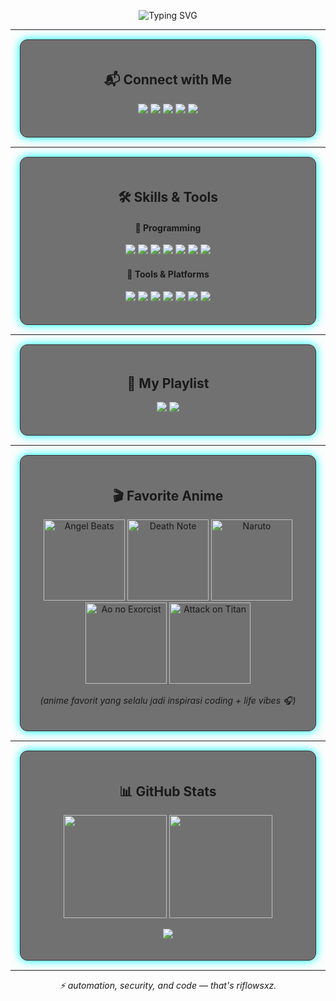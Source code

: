 <!-- Animated Typing Header -->
<p align="center">
  <img src="https://readme-typing-svg.herokuapp.com?font=Fira+Code&weight=600&size=28&pause=1000&color=58A6FF&center=true&vCenter=true&width=600&lines=riflowsxz;Full-Stack+Developer;UI%2FUX+Craftsman;IoT+Explorer;Cybersec+Learner" alt="Typing SVG" />
</p>

---

<div align="center" style="border: 1px solid #333; border-radius: 12px; padding: 20px; margin: 15px; background: rgba(20,20,20,0.6); box-shadow: 0 0 15px #0ff;">
  
  <h2>📬 Connect with Me</h2>
  <p>
    <a href="mailto:riflowsxz@gmail.com"><img src="https://img.shields.io/badge/Gmail-D14836?style=for-the-badge&logo=gmail&logoColor=white"/></a>
    <a href="https://linkedin.com/in/riflowsxz"><img src="https://img.shields.io/badge/LinkedIn-0077B5?style=for-the-badge&logo=linkedin&logoColor=white"/></a>
    <a href="https://github.com/riflowsxz"><img src="https://img.shields.io/badge/GitHub-000000?style=for-the-badge&logo=github&logoColor=white"/></a>
    <a href="https://instagram.com/riflowsxz"><img src="https://img.shields.io/badge/Instagram-E4405F?style=for-the-badge&logo=instagram&logoColor=white"/></a>
    <a href="https://wa.me/628xxxxxxx"><img src="https://img.shields.io/badge/WhatsApp-25D366?style=for-the-badge&logo=whatsapp&logoColor=white"/></a>
  </p>
</div>

---

<div align="center" style="border: 1px solid #333; border-radius: 12px; padding: 20px; margin: 15px; background: rgba(20,20,20,0.6); box-shadow: 0 0 15px #0ff;">
  
  <h2>🛠️ Skills & Tools</h2>

  <h4>🔹 Programming</h4>
  <p>
    <img src="https://img.shields.io/badge/JavaScript-181717?style=for-the-badge&logo=javascript&logoColor=F7DF1E"/>
    <img src="https://img.shields.io/badge/TypeScript-181717?style=for-the-badge&logo=typescript&logoColor=3178C6"/>
    <img src="https://img.shields.io/badge/Python-181717?style=for-the-badge&logo=python&logoColor=3776AB"/>
    <img src="https://img.shields.io/badge/Java-181717?style=for-the-badge&logo=java&logoColor=red"/>
    <img src="https://img.shields.io/badge/Node.js-181717?style=for-the-badge&logo=node.js&logoColor=339933"/>
    <img src="https://img.shields.io/badge/Express.js-181717?style=for-the-badge&logo=express&logoColor=white"/>
    <img src="https://img.shields.io/badge/MongoDB-181717?style=for-the-badge&logo=mongodb&logoColor=4EA94B"/>
  </p>

  <h4>🔹 Tools & Platforms</h4>
  <p>
    <img src="https://img.shields.io/badge/Linux-181717?style=for-the-badge&logo=linux&logoColor=FCC624"/>
    <img src="https://img.shields.io/badge/Kali%20Linux-181717?style=for-the-badge&logo=kalilinux&logoColor=557C94"/>
    <img src="https://img.shields.io/badge/VSCode-181717?style=for-the-badge&logo=visualstudiocode&logoColor=0078D4"/>
    <img src="https://img.shields.io/badge/Firebase-181717?style=for-the-badge&logo=firebase&logoColor=FFCA28"/>
    <img src="https://img.shields.io/badge/Vercel-181717?style=for-the-badge&logo=vercel&logoColor=white"/>
    <img src="https://img.shields.io/badge/Netlify-181717?style=for-the-badge&logo=netlify&logoColor=00C7B7"/>
    <img src="https://img.shields.io/badge/Git-181717?style=for-the-badge&logo=git&logoColor=F05032"/>
  </p>
</div>

---

<div align="center" style="border: 1px solid #333; border-radius: 12px; padding: 20px; margin: 15px; background: rgba(20,20,20,0.6); box-shadow: 0 0 15px #0ff;">
  
  <h2>🎵 My Playlist</h2>
  <p>
    <a href="https://open.spotify.com/user/xxxxx"><img src="https://img.shields.io/badge/Spotify-1DB954?style=for-the-badge&logo=spotify&logoColor=white"/></a>
    <a href="https://youtube.com/@xxxxx"><img src="https://img.shields.io/badge/YouTube-FF0000?style=for-the-badge&logo=youtube&logoColor=white"/></a>
  </p>
</div>

---

<div align="center" style="border: 1px solid #333; border-radius: 12px; padding: 20px; margin: 15px; background: rgba(20,20,20,0.6); box-shadow: 0 0 15px #0ff;">
  
  <h2>🎬 Favorite Anime</h2>
  <p>
    <img src="https://upload.wikimedia.org/wikipedia/en/0/00/Angel_Beats%21_key_visual.jpg" width="130" title="Angel Beats"/>
    <img src="https://upload.wikimedia.org/wikipedia/en/6/6f/Death_Note_Vol_1.jpg" width="130" title="Death Note"/>
    <img src="https://upload.wikimedia.org/wikipedia/en/9/94/NarutoCoverTankobon1.jpg" width="130" title="Naruto"/>
    <img src="https://upload.wikimedia.org/wikipedia/en/9/9e/Ao_no_Exorcist_Vol_1.jpg" width="130" title="Ao no Exorcist"/>
    <img src="https://upload.wikimedia.org/wikipedia/en/7/7e/Shingeki_no_Kyojin_manga_volume_1.jpg" width="130" title="Attack on Titan"/>
  </p>
  <p><em>(anime favorit yang selalu jadi inspirasi coding + life vibes 🎧)</em></p>
</div>

---

<div align="center" style="border: 1px solid #333; border-radius: 12px; padding: 20px; margin: 15px; background: rgba(20,20,20,0.6); box-shadow: 0 0 15px #0ff;">
  
  <h2>📊 GitHub Stats</h2>
  <p>
    <img src="https://github-readme-stats.vercel.app/api?username=riflowsxz&show_icons=true&theme=radical&hide_border=true" height="165"/>
    <img src="https://github-readme-streak-stats.herokuapp.com/?user=riflowsxz&theme=radical&hide_border=true" height="165"/>
  </p>
  <p>
    <img src="https://github-readme-stats.vercel.app/api/top-langs/?username=riflowsxz&layout=compact&theme=radical&hide_border=true"/>
  </p>
</div>

---

<p align="center"><em>⚡ automation, security, and code — that's riflowsxz.</em></p>
